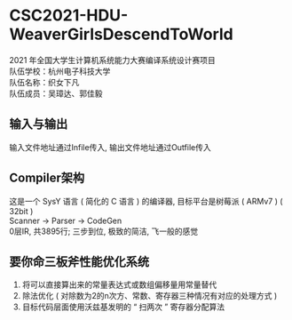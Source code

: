 # CSC2021-HDU-WeaverGirlsDescendToWorld
2021 年全国大学生计算机系统能力大赛编译系统设计赛项目<br>
队伍学校：杭州电子科技大学<br>
队伍名称：织女下凡<br>
队伍成员：吴璋达、郭佳毅
## 输入与输出
输入文件地址通过Infile传入, 输出文件地址通过Outfile传入
## Compiler架构
这是一个 SysY 语言 ( 简化的 C 语言 ) 的编译器, 目标平台是树莓派 ( ARMv7 ) ( 32bit )<br>
Scanner → Parser → CodeGen<br>
0层IR, 共3895行; 三步到位, 极致的简洁, 飞一般的感觉
## 要你命三板斧性能优化系统
1. 将可以直接算出来的常量表达式或数组偏移量用常量替代<br>
2. 除法优化 ( 对除数为2的n次方、常数、寄存器三种情况有对应的处理方式 )<br>
3. 目标代码层面使用沃兹基发明的 “ 扫两次 ” 寄存器分配算法

